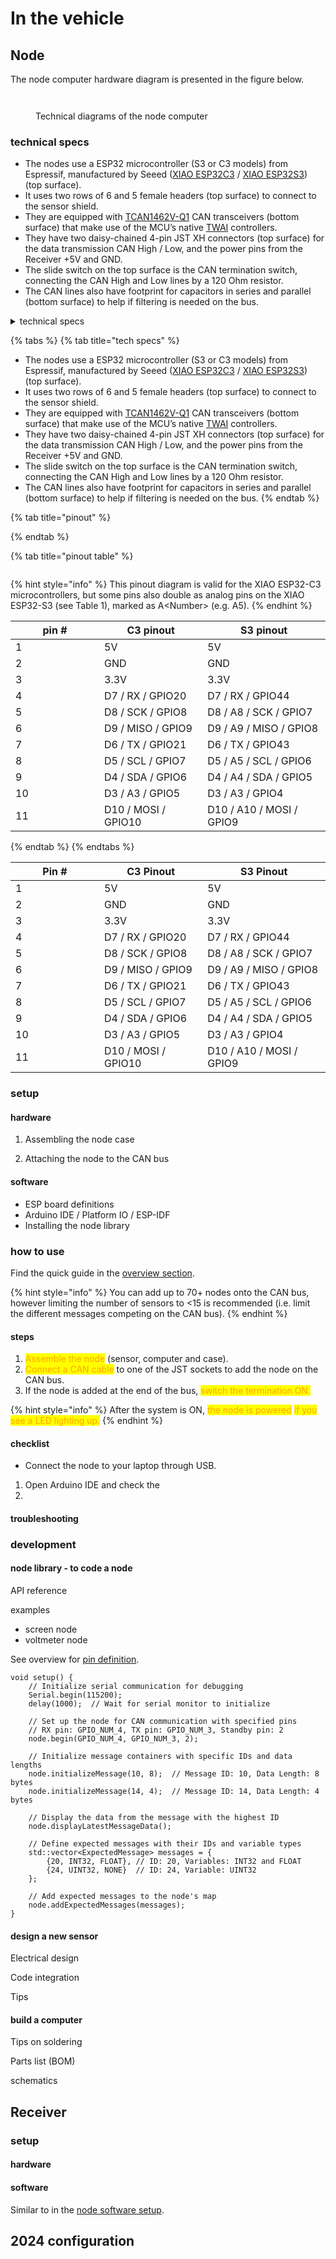 # In the vehicle

## Node

The node computer hardware diagram is presented in the figure below.

<figure><picture><source srcset=".gitbook/assets/node dark 1@4x.png" media="(prefers-color-scheme: dark)"><img src=".gitbook/assets/node light 1@4x.png" alt=""></picture><figcaption></figcaption></figure>

<figure><picture><source srcset=".gitbook/assets/node dark 2@4x.png" media="(prefers-color-scheme: dark)"><img src=".gitbook/assets/node light 2@4x.png" alt=""></picture><figcaption><p>Technical diagrams of the node computer</p></figcaption></figure>

### technical specs

* The nodes use a ESP32 microcontroller (S3 or C3 models) from Espressif, manufactured by Seeed ([XIAO ESP32C3](https://wiki.seeedstudio.com/XIAO\_ESP32C3\_Getting\_Started/) / [XIAO ESP32S3](https://wiki.seeedstudio.com/xiao\_esp32s3\_getting\_started/)) (top surface).
* It uses two rows of 6 and 5 female headers (top surface) to connect to the sensor shield.
* They are equipped with [TCAN1462V-Q1](https://www.ti.com/lit/ds/symlink/tcan1462-q1.pdf?HQS=dis-mous-null-mousermode-dsf-pf-null-wwe\&ts=1698833597358) CAN transceivers (bottom surface) that make use of the MCU’s native [TWAI](https://docs.espressif.com/projects/esp-idf/en/stable/esp32/api-reference/peripherals/twai.html#overview) controllers.
* They have two daisy-chained 4-pin JST XH connectors (top surface) for the data transmission CAN High / Low, and the power pins from the Receiver +5V and GND.
* The slide switch on the top surface is the CAN termination switch, connecting the CAN High and Low lines by a 120 Ohm resistor.
* The CAN lines also have footprint for capacitors in series and parallel (bottom surface) to help if filtering is needed on the bus.

<details>

<summary>technical specs</summary>

* The nodes use a ESP32 microcontroller (S3 or C3 models) from Espressif, manufactured by Seeed ([XIAO ESP32C3](https://wiki.seeedstudio.com/XIAO\_ESP32C3\_Getting\_Started/) / [XIAO ESP32S3](https://wiki.seeedstudio.com/xiao\_esp32s3\_getting\_started/)) (top surface).
* It uses two rows of 6 and 5 female headers (top surface) to connect to the sensor shield.
* They are equipped with [TCAN1462V-Q1](https://www.ti.com/lit/ds/symlink/tcan1462-q1.pdf?HQS=dis-mous-null-mousermode-dsf-pf-null-wwe\&ts=1698833597358) CAN transceivers (bottom surface) that make use of the MCU’s native [TWAI](https://docs.espressif.com/projects/esp-idf/en/stable/esp32/api-reference/peripherals/twai.html#overview) controllers.
* They have two daisy-chained 4-pin JST XH connectors (top surface) for the data transmission CAN High / Low, and the power pins from the Receiver +5V and GND.
* The slide switch on the top surface is the CAN termination switch, connecting the CAN High and Low lines by a 120 Ohm resistor.
* The CAN lines also have footprint for capacitors in series and parallel (bottom surface) to help if filtering is needed on the bus.

</details>

{% tabs %}
{% tab title="tech specs" %}
* The nodes use a ESP32 microcontroller (S3 or C3 models) from Espressif, manufactured by Seeed ([XIAO ESP32C3](https://wiki.seeedstudio.com/XIAO\_ESP32C3\_Getting\_Started/) / [XIAO ESP32S3](https://wiki.seeedstudio.com/xiao\_esp32s3\_getting\_started/)) (top surface).
* It uses two rows of 6 and 5 female headers (top surface) to connect to the sensor shield.
* They are equipped with [TCAN1462V-Q1](https://www.ti.com/lit/ds/symlink/tcan1462-q1.pdf?HQS=dis-mous-null-mousermode-dsf-pf-null-wwe\&ts=1698833597358) CAN transceivers (bottom surface) that make use of the MCU’s native [TWAI](https://docs.espressif.com/projects/esp-idf/en/stable/esp32/api-reference/peripherals/twai.html#overview) controllers.
* They have two daisy-chained 4-pin JST XH connectors (top surface) for the data transmission CAN High / Low, and the power pins from the Receiver +5V and GND.
* The slide switch on the top surface is the CAN termination switch, connecting the CAN High and Low lines by a 120 Ohm resistor.
* The CAN lines also have footprint for capacitors in series and parallel (bottom surface) to help if filtering is needed on the bus.
{% endtab %}

{% tab title="pinout" %}

{% endtab %}

{% tab title="pinout table" %}
<figure><img src=".gitbook/assets/node pinout light@4x.png" alt=""><figcaption></figcaption></figure>

{% hint style="info" %}
This pinout diagram is valid for the XIAO ESP32-C3 microcontrollers, but some pins also double as analog pins on the XIAO ESP32-S3 (see Table 1), marked as A\<Number> (e.g. A5).
{% endhint %}

<table><thead><tr><th width="126">pin #</th><th>C3 pinout</th><th>S3 pinout</th></tr></thead><tbody><tr><td>1</td><td>5V</td><td>5V</td></tr><tr><td>2</td><td>GND</td><td>GND</td></tr><tr><td>3</td><td>3.3V</td><td>3.3V</td></tr><tr><td>4</td><td>D7 / RX / GPIO20</td><td>D7 / RX / GPIO44</td></tr><tr><td>5</td><td>D8 / SCK / GPIO8</td><td>D8 / A8 / SCK / GPIO7</td></tr><tr><td>6</td><td>D9 / MISO / GPIO9</td><td>D9 / A9 / MISO / GPIO8</td></tr><tr><td>7</td><td>D6 / TX / GPIO21</td><td>D6 / TX / GPIO43</td></tr><tr><td>8</td><td>D5 / SCL / GPIO7</td><td>D5 / A5 / SCL / GPIO6</td></tr><tr><td>9</td><td>D4 / SDA / GPIO6</td><td>D4 / A4 / SDA / GPIO5</td></tr><tr><td>10</td><td>D3 / A3 / GPIO5</td><td>D3 / A3 / GPIO4</td></tr><tr><td>11</td><td>D10 / MOSI / GPIO10</td><td>D10 / A10 / MOSI / GPIO9</td></tr></tbody></table>
{% endtab %}
{% endtabs %}



<table><thead><tr><th width="126">Pin #</th><th>C3 Pinout</th><th>S3 Pinout</th></tr></thead><tbody><tr><td>1</td><td>5V</td><td>5V</td></tr><tr><td>2</td><td>GND</td><td>GND</td></tr><tr><td>3</td><td>3.3V</td><td>3.3V</td></tr><tr><td>4</td><td>D7 / RX / GPIO20</td><td>D7 / RX / GPIO44</td></tr><tr><td>5</td><td>D8 / SCK / GPIO8</td><td>D8 / A8 / SCK / GPIO7</td></tr><tr><td>6</td><td>D9 / MISO / GPIO9</td><td>D9 / A9 / MISO / GPIO8</td></tr><tr><td>7</td><td>D6 / TX / GPIO21</td><td>D6 / TX / GPIO43</td></tr><tr><td>8</td><td>D5 / SCL / GPIO7</td><td>D5 / A5 / SCL / GPIO6</td></tr><tr><td>9</td><td>D4 / SDA / GPIO6</td><td>D4 / A4 / SDA / GPIO5</td></tr><tr><td>10</td><td>D3 / A3 / GPIO5</td><td>D3 / A3 / GPIO4</td></tr><tr><td>11</td><td>D10 / MOSI / GPIO10</td><td>D10 / A10 / MOSI / GPIO9</td></tr></tbody></table>

### setup

#### hardware

1. Assembling the node case



2. Attaching the node to the CAN bus



#### software

* ESP board definitions
* Arduino IDE / Platform IO / ESP-IDF
* Installing the node library

### how to use

Find the quick guide in the [overview section](./#quick-installation-guide).

{% hint style="info" %}
You can add up to 70+ nodes onto the CAN bus, however limiting the number of sensors to <15 is recommended (i.e. limit the different messages competing on the CAN bus).
{% endhint %}

#### steps

1. <mark style="color:orange;">Assemble the node</mark> (sensor, computer and case).
2. <mark style="color:orange;">Connect a CAN cable</mark> to one of the JST sockets to add the node on the CAN bus.
3. If the node is added at the end of the bus, <mark style="color:orange;">switch the termination ON.</mark>

{% hint style="info" %}
After the system is ON, <mark style="color:orange;">the node is powered</mark> <mark style="color:orange;">if you see a LED lighting up.</mark>
{% endhint %}

#### checklist



* Connect the node to your laptop through USB.



1. Open Arduino IDE and check the&#x20;
2.

#### troubleshooting



### development

#### node library - to code a node

API reference



examples

* screen node
* voltmeter node

See overview for [pin definition](./#hardware-and-pinouts).

```arduino
void setup() {
    // Initialize serial communication for debugging
    Serial.begin(115200);
    delay(1000);  // Wait for serial monitor to initialize

    // Set up the node for CAN communication with specified pins
    // RX pin: GPIO_NUM_4, TX pin: GPIO_NUM_3, Standby pin: 2
    node.begin(GPIO_NUM_4, GPIO_NUM_3, 2);

    // Initialize message containers with specific IDs and data lengths
    node.initializeMessage(10, 8);  // Message ID: 10, Data Length: 8 bytes
    node.initializeMessage(14, 4);  // Message ID: 14, Data Length: 4 bytes

    // Display the data from the message with the highest ID
    node.displayLatestMessageData();

    // Define expected messages with their IDs and variable types
    std::vector<ExpectedMessage> messages = {
        {20, INT32, FLOAT}, // ID: 20, Variables: INT32 and FLOAT
        {24, UINT32, NONE}  // ID: 24, Variable: UINT32
    };

    // Add expected messages to the node's map
    node.addExpectedMessages(messages);
}
```

#### design a new sensor

Electrical design

Code integration

Tips

#### build a computer

Tips on soldering

Parts list (BOM)

schematics







## Receiver

### setup

#### hardware

#### software

Similar to in the [node software setup](in-the-vehicle.md#software).







## 2024 configuration





